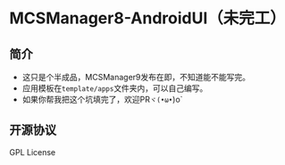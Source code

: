 # MCSManager8-AndroidUI（未完工）
## 简介
- 这只是个半成品，MCSManager9发布在即，不知道能不能写完。
- 应用模板在`template/apps`文件夹内，可以自己编写。
- 如果你帮我把这个坑填完了，欢迎PR`ヾ(•ω•`)o`

## 开源协议
GPL License
